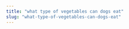 ```yaml
---
title: "what type of vegetables can dogs eat"
slug: "what-type-of-vegetables-can-dogs-eat"
---
```


